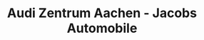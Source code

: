 ---
title: "Audi Zentrum Aachen - Jacobs Automobile"
url: /aachen/audi-zentrum-aachen-jacobs-automobile/
shop: Autohaus
---